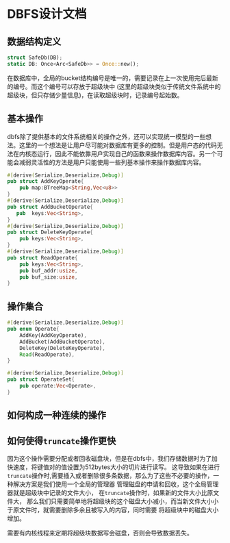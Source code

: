 # DBFS设计文档

## 数据结构定义

```rust
struct SafeDb(DB);
static DB: Once<Arc<SafeDb>> = Once::new();
```

在数据库中，全局的bucket结构编号是唯一的，需要记录在上一次使用完后最新的编号。而这个编号可以存放于超级块中 (这里的超级块类似于传统文件系统中的超级块，但只存储少量信息)，在读取超级块时，记录编号起始数。

## 基本操作

dbfs除了提供基本的文件系统相关的操作之外，还可以实现统一模型的一些想法。这里的一个想法是让用户尽可能对数据库有更多的控制。但是用户态的代码无法在内核态运行，因此不能依靠用户实现自己的函数来操作数据库内容。另一个可能会减弱灵活性的方法是用户只能使用一些列基本操作来操作数据库内容。

```rust
#[derive(Serialize,Deserialize,Debug)]
pub struct AddKeyOperate{
    pub map:BTreeMap<String,Vec<u8>>
}
#[derive(Serialize,Deserialize,Debug)]
pub struct AddBucketOperate{
   pub  keys:Vec<String>,
}
#[derive(Serialize,Deserialize,Debug)]
pub struct DeleteKeyOperate{
    pub keys:Vec<String>,
}
#[derive(Serialize,Deserialize,Debug)]
pub struct ReadOperate{
    pub keys:Vec<String>,
    pub buf_addr:usize,
    pub buf_size:usize,
}
```



## 操作集合

```rust
#[derive(Serialize,Deserialize,Debug)]
pub enum Operate{
    AddKey(AddKeyOperate),
    AddBucket(AddBucketOperate),
    DeleteKey(DeleteKeyOperate),
    Read(ReadOperate),
}

#[derive(Serialize,Deserialize,Debug)]
pub struct OperateSet{
    pub operate:Vec<Operate>,
}
```



## 如何构成一种连续的操作



## 如何使得`truncate`操作更快

因为这个操作需要分配或者回收磁盘块，但是在dbfs中，我们存储数据时为了加快速度，将键值对的值设置为512bytes大小的切片进行读写。
这导致如果在进行`truncate`操作时,需要插入或者删除很多条数据，那么为了这些不必要的操作，一种解决方案是我们使用一个全局的管理器
管理磁盘的申请和回收，这个全局管理器就是超级块中记录的文件大小， 在`truncate`操作时，如果新的文件大小比原文件大，
那么我们只需要简单地将超级块的这个磁盘大小减小，而当新文件大小小于原文件时，就需要删除多余且被写入的内容，同时需要
将超级块中的磁盘大小增加。


需要有内核线程来定期将超级块数据写会磁盘，否则会导致数据丢失。